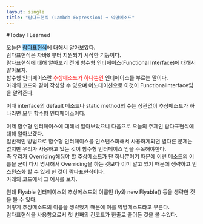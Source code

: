 ```yaml
---
layout: single
title: "람다표현식 (Lambda Expression) + 익명메소드"
---
```

#Today I Learned


오늘은 <span style="background-color:#87CEFE">람다표현식</span>에 대해서 알아보았다.   
람다표현식은 자바8 부터 지원되기 시작한 기능이다.   
람다표현식에 대해 알아보기 전에 함수형 인터페이스(Functional Interface)에 대해서 알아보자.   
함수형 인터페이스란 <span style="color: red">추상메소드가 하나뿐인</span> 인터페이스를 부르는 말이다.  
아래의 코드와 같이 작성할 수 있으며 어노테이션으로 이것이 FunctionalInterface임을 알려준다.    
<script src="https://gist.github.com/zero2top/5279adf0baa671311312b7930bdae0db.js"></script>  
이때 interface의 default 메소드나 static method의 수는 상관없이 추상메소드가 하나라면 모두 함수형 인터페이스이다.  
  
이제 함수형 인터페이스에 대해서 알아보았으니 다음으로 오늘의 주제인 람다표현식에 대해 알아보겠다.  
일반적인 방법으로 함수형 인터페이스를 인스턴스화해서 사용하게되면 별다른 문제는 없지만 우리가 사용하고 있는 것이 함수형 인터페이스 임을 주목해야한다.  
즉 우리가 Overriding해줘야 할 추상메소드가 단 하나뿐이기 때문에 이런 메소드의 이름을 굳이 다시 명시해서 Overriding을 하는 것보다 
이미 알고 있기 때문에 생략하고 인스턴스화 할 수 있게 한 것이 람다표현식이다.  
아래의 코드에서 그 예시를 보자.    
<script src="https://gist.github.com/zero2top/422b9402739c72a522aef3f729837a56.js"></script>
  
원래 Flyable 인터페이스의 추상메소드의 이름인 fly와 new Flyable() 등을 생략한 것을 볼 수 있다.   
이렇게 추상메소드의 이름을 생략했기 때문에 이를 익명메소드라고 부른다.  
람다표현식을 사용함으로서 첫 번째의   긴코드가 한줄로 줄어든 것을 볼 수있다.  









